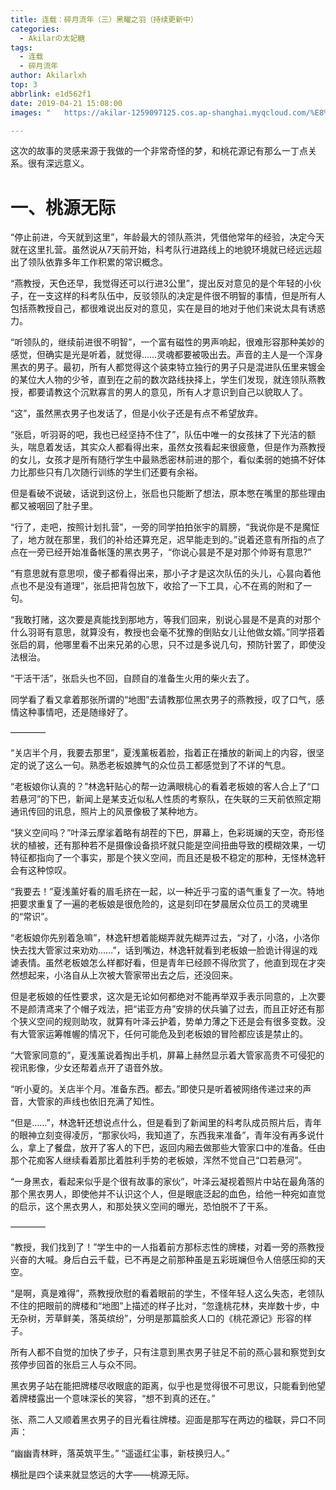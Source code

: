 ```yaml
---
title: 连载：碎月流年（三）黑曜之羽（持续更新中）
categories:
  - Akilarの太妃糖
tags:
  - 连载
  - 碎月流年
author: Akilarlxh
top: 3
abbrlink: e1d562f1
date: 2019-04-21 15:08:00
images: "	https://akilar-1259097125.cos.ap-shanghai.myqcloud.com/%E8%BF%9E%E8%BD%BD%EF%BC%9A%E7%A2%8E%E6%9C%88%E6%B5%81%E5%B9%B4%EF%BC%88%E4%B8%89%EF%BC%89%E9%BB%91%E6%9B%9C%E4%B9%8B%E7%BE%BD%EF%BC%88%E6%8C%81%E7%BB%AD%E6%9B%B4%E6%96%B0%E4%B8%AD%EF%BC%89/20190424104241860.png"

---
```


<div class="note default no-icon"><p>这次的故事的灵感来源于我做的一个非常奇怪的梦，和桃花源记有那么一丁点关系。很有深远意义。</p></div>



# 一、桃源无际

<div class="note danger no-icon"><p>“停止前进，今天就到这里”，年龄最大的领队燕洪，凭借他常年的经验，决定今天就在这里扎营。虽然说从7天前开始，科考队行进路线上的地貌环境就已经远远超出了领队依靠多年工作积累的常识概念。

“燕教授，天色还早，我觉得还可以行进3公里”，提出反对意见的是个年轻的小伙子，在一支这样的科考队伍中，反驳领队的决定是件很不明智的事情，但是所有人包括燕教授自己，都很难说出反对的意见，实在是目的地对于他们来说太具有诱惑力。

“听领队的，继续前进很不明智”，一个富有磁性的男声响起，很难形容那种美妙的感觉，但确实是光是听着，就觉得……灵魂都要被吸出去。声音的主人是一个浑身黑衣的男子。最初，所有人都觉得这个装束特立独行的男子只是混进队伍里来镀金的某位大人物的少爷，直到在之前的数次路线抉择上，学生们发现，就连领队燕教授，都要请教这个沉默寡言的男人的意见，所有人才意识到自己以貌取人了。

“这”，虽然黑衣男子也发话了，但是小伙子还是有点不希望放弃。

“张启，听羽哥的吧，我也已经坚持不住了”，队伍中唯一的女孩抹了下光洁的额头，喘息着发话，其实众人都看得出来，虽然女孩看起来很疲惫，但是作为燕教授的女儿，女孩才是所有随行学生中最熟悉密林前进的那个，看似柔弱的她搞不好体力比那些只有几次随行训练的学生们还要有余裕。

但是看破不说破，话说到这份上，张启也只能断了想法，原本憋在嘴里的那些理由都又被咽回了肚子里。

“行了，走吧，按照计划扎营”，一旁的同学拍拍张宇的肩膀，“我说你是不是魔怔了，地方就在那里，我们的补给还算充足，迟早能走到的。”说着还意有所指的点了点在一旁已经开始准备帐篷的黑衣男子，“你说心昙是不是对那个帅哥有意思?”

“有意思就有意思呗，傻子都看得出来，那小子才是这次队伍的头儿，心昙向着他点也不是没有道理”，张启把背包放下，收拾了一下工具，心不在焉的附和了一句。

“我敢打赌，这次要是真能找到那地方，等我们回来，别说心昙是不是真的对那个什么羽哥有意思，就算没有，教授也会毫不犹豫的倒贴女儿让他做女婿。”同学搭着张启的肩，他哪里看不出来兄弟的心思，只不过是多说几句，预防针罢了，即使没法根治。

“干活干活”，张启头也不回，自顾自的准备生火用的柴火去了。

同学看了看又拿着那张所谓的“地图”去请教那位黑衣男子的燕教授，叹了口气，感情这种事情吧，还是随缘好了。

————


“关店半个月，我要去那里”，夏浅薰板着脸，指着正在播放的新闻上的内容，很坚定的说了这么一句。熟悉老板娘脾气的众位员工都感觉到了不详的气息。

“老板娘你认真的？”林逸轩贴心的帮一边满眼桃心的看着老板娘的客人合上了“口若悬河”的下巴，新闻上是某支近似私人性质的考察队，在失联的三天前依照定期通讯传回的讯息，照片上的风景像极了某种地方。

“狭义空间吗？”叶泽云摩挲着略有胡茬的下巴，屏幕上，色彩斑斓的天空，奇形怪状的植被，还有那种若不是摄像设备损坏就只能是空间扭曲导致的模糊效果，一切特征都指向了一个事实，那是个狭义空间，而且还是极不稳定的那种，无怪林逸轩会有这种惊叹。

“我要去！”夏浅薰好看的眉毛挤在一起，以一种近乎刁蛮的语气重复了一次。特地把要求重复了一遍的老板娘是很危险的，这是刻印在梦晨居众位员工的灵魂里的“常识”。

“老板娘你先别着急嘛”，林逸轩想着能糊弄就先糊弄过去，“对了，小洛，小洛你快去找大管家过来劝劝……”，话到嘴边，林逸轩就看到老板娘一脸诡计得逞的戏谑表情。虽然老板娘怎么样都好看，但是青年已经顾不得欣赏了，他直到现在才突然想起来，小洛自从上次被大管家带出去之后，还没回来。

但是老板娘的任性要求，这次是无论如何都绝对不能再举双手表示同意的，上次要不是颜清鸢来了个帽子戏法，把“诺亚方舟”安排的伏兵骗了过去，而且正好还有那个狭义空间的规则助攻，就算有叶泽云护着，势单力薄之下还是会有很多变数。没有大管家运筹帷幄的情况下，任何可能危及到老板娘的冒险都应该是禁止的。

“大管家同意的”，夏浅薰说着掏出手机，屏幕上赫然显示着大管家高贵不可侵犯的视讯影像，少女还帮着点开了语音外放。

“听小夏的。关店半个月。准备东西。都去。”即使只是听着被网络传递过来的声音，大管家的声线也依旧充满了知性。

“但是……”，林逸轩还想说点什么，但是看到了新闻里的科考队成员照片后，青年的眼神立刻变得凌厉，“那家伙吗，我知道了，东西我来准备”，青年没有再多说什么，拿上了餐盘，放开了客人的下巴，返回内厢去做那些大管家口中的准备。任由那个花痴客人继续看着那比着胜利手势的老板娘，浑然不觉自己“口若悬河”。

“一身黑衣，看起来似乎是个很有故事的家伙”，叶泽云凝视着照片中站在最角落的那个黑衣男人，即使他并不认识这个人，但是眼底泛起的血色，给他一种宛如直觉的启示，这个黑衣男人，和那处狭义空间的曝光，恐怕脱不了干系。

———— 

“教授，我们找到了！”学生中的一人指着前方那标志性的牌楼，对着一旁的燕教授兴奋的大喊。身后白云千载，已不再是之前那种虽是五彩斑斓但令人倍感压抑的天空。

“是啊，真是难得”，燕教授欣慰的看着眼前的学生，不怪年轻人这么失态，老领队不住的把眼前的牌楼和“地图”上描述的样子比对，“忽逢桃花林，夹岸数十步，中无杂树，芳草鲜美，落英缤纷”，分明是那篇脍炙人口的《桃花源记》形容的样子。

所有人都不自觉的加快了步子，只有注意到黑衣男子驻足不前的燕心昙和察觉到女孩停步回首的张启三人与众不同。

黑衣男子站在能把牌楼尽收眼底的距离，似乎也是觉得很不可思议，只能看到他望着牌楼露出一个意味深长的笑容，“想不到真的还在。” 

张、燕二人又顺着黑衣男子的目光看往牌楼。迎面是那写在两边的楹联，异口不同声：

“幽幽青林畔，落英筑平生。”
“遥遥红尘事，新枝换归人。”

横批是四个读来就显悠远的大字——桃源无际。


</p></div>
